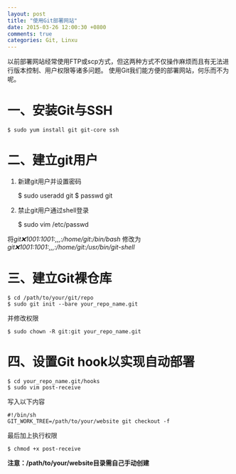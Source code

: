 ```yaml
---
layout: post
title: "使用Git部署网站"
date: 2015-03-26 12:00:30 +0800
comments: true
categories: Git, Linxu
---
```


以前部署网站经常使用FTP或scp方式，但这两种方式不仅操作麻烦而且有无法进行版本控制、用户权限等诸多问题。
使用Git我们能方便的部署网站，何乐而不为呢。

<!-- more -->

一、安装Git与SSH
================

    $ sudo yum install git git-core ssh

二、建立git用户
==============

1. 新建git用户并设置密码
  
    $ sudo useradd git
    $ passwd git

2. 禁止git用户通过shell登录

    $ sudo vim /etc/passwd

将*git:x:1001:1001:,,,:/home/git:/bin/bash*
修改为*git:x:1001:1001:,,,:/home/git:/usr/bin/git-shell*

三、建立Git裸仓库
================

    $ cd /path/to/your/git/repo
    $ sudo git init --bare your_repo_name.git
    
并修改权限

    $ sudo chown -R git:git your_repo_name.git

四、设置Git hook以实现自动部署
=============================

    $ cd your_repo_name.git/hooks
    $ sudo vim post-receive

写入以下内容

    #!/bin/sh
    GIT_WORK_TREE=/path/to/your/website git checkout -f

最后加上执行权限

    $ chmod +x post-receive

**注意：/path/to/your/website目录需自己手动创建**
